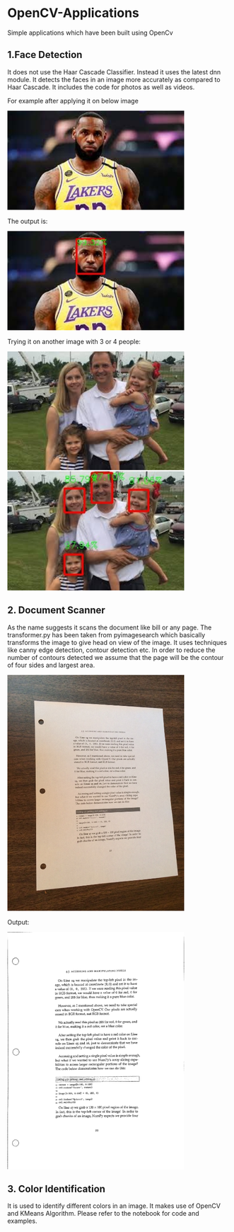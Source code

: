 # OpenCV-Applications
Simple applications which have been built using OpenCv

## 1.Face Detection
It does not use the Haar Cascade Classifier. Instead it uses the latest dnn module. It detects the faces in an image more accurately as compared to Haar Cascade. It includes the code for photos as well as videos.

For example after applying it on below image

<img src = "face_detection/examples/james.jpg" width=400>

The output is:

<img src = "face_detection/examples/Output_james.jpeg" width=400>

Trying it on another image with 3 or 4 people:

<img src = "face_detection/examples/example1.jpg" width=400>

<img src = "face_detection/examples/Output2.jpeg" width=400>

## 2. Document Scanner
As the name suggests it scans the document like bill or any page. The transformer.py has been taken from pyimagesearch which basically transforms the image to give head on view of the image. It uses techniques like canny edge detection, contour detection etc. In order to reduce the number of contours detected we assume that the page will be the contour of four sides and largest area.

<img src = "document_scanner/page.jpg" width=400>

Output:

<img src = "document_scanner/page_output.jpeg" width=400>

## 3. Color Identification
It is used to identify different colors in an image. It makes use of OpenCV and KMeans Algorithm. Please refer to the notebook for code and examples.
